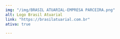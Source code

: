 ```yaml
---
img: "/img/BRASIL ATUARIAL-EMPRESA PARCEIRA.png"
alt: Logo Brasil Atuarial
link: "https://brasilatuarial.com.br"
ativa: true

---
```


